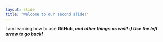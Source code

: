 ```yaml
---
layout: slide
title: "Welcome to our second slide!"
---
```

I am learning how to use <strong>GitHub<strong>, <em>and other things as well! :)<em>
Use the left arrow to go back!

